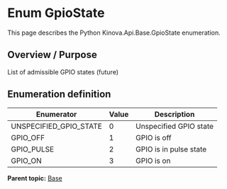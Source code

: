 # Enum GpioState

This page describes the Python Kinova.Api.Base.GpioState enumeration.

## Overview / Purpose

List of admissible GPIO states \(future\)

## Enumeration definition

|Enumerator|Value|Description|
|----------|-----|-----------|
|UNSPECIFIED\_GPIO\_STATE|0|Unspecified GPIO state|
|GPIO\_OFF|1|GPIO is off|
|GPIO\_PULSE|2|GPIO is in pulse state|
|GPIO\_ON|3|GPIO is on|

**Parent topic:** [Base](../references/summary_Base.md)

